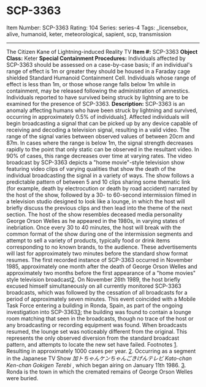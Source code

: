# SCP-3363
Item Number: SCP-3363
Rating: 104
Series: series-4
Tags: _licensebox, alive, humanoid, keter, meteorological, sapient, scp, transmission

---

The Citizen Kane of Lightning-induced Reality TV
**Item #:** SCP-3363
**Object Class:** Keter
**Special Containment Procedures:** Individuals affected by SCP-3363 should be assessed on a case-by-case basis; if an individual's range of effect is 1m or greater they should be housed in a Faraday cage shielded Standard Humanoid Containment Cell. Individuals whose range of effect is less than 1m, or those whose range falls below 1m while in containment, may be released following the administration of amnestics.
Individuals reported to have survived being struck by lightning are to be examined for the presence of SCP-3363.
**Description:** SCP-3363 is an anomaly affecting humans who have been struck by lightning and survived, occurring in approximately 0.5% of individuals[1](javascript:;). Affected individuals will begin broadcasting a signal that can be picked up by any device capable of receiving and decoding a television signal, resulting in a valid video. The range of the signal varies between observed values of between 20cm and 87m. In cases where the range is below 1m, the signal strength decreases rapidly to the point that only static can be observed in the resultant video. In 90% of cases, this range decreases over time at varying rates.
The video broadcast by SCP-3363 depicts a "home movie"-style television show featuring video clips of varying qualities that show the death of the individual broadcasting the signal in a variety of ways. The show follows a predictable pattern of between 5 and 10 clips sharing some thematic link (for example, death by electrocution or death by road accident) narrated by the host of the show, followed by a 30- to 60-second intermission filmed in a television studio designed to look like a lounge, in which the host will briefly discuss the previous clips and then lead into the theme of the next section.
The host of the show resembles deceased media personality George Orson Welles as he appeared in the 1980s, in varying states of inebriation. Once every 30 to 40 minutes, the host will break with the common format of the show during one of the intermission segments and attempt to sell a variety of products, typically food or drink items corresponding to no known brands, to the audience. These advertisements will last for approximately two minutes before the standard show format resumes.
The first recorded instance of SCP-3363 occurred in November 1985, approximately one month after the death of George Orson Welles and approximately two months before the first appearance of a "home movies" style television broadcast[2](javascript:;).
On November 26th 1989, the host briefly excused himself simultaneously on all currently monitored SCP-3363 broadcasts, which was followed by the cessation of all broadcasts for a period of approximately seven minutes. This event coincided with a Mobile Task Force entering a building in Ronda, Spain, as part of the ongoing investigation into SCP-3363[3](javascript:;); the building was found to contain a lounge room matching that seen in the broadcasts, though no trace of the host or any broadcasting or recording equipment was found. When broadcasts resumed, the lounge set was noticeably different from the original. This represents the only observed diversion from the standard broadcast pattern, and attempts to locate the new set have failed.
Footnotes
[1](javascript:;). Resulting in approximately 1000 cases per year.
[2](javascript:;). Occurring as a segment in the Japanese TV Show _加トちゃんケンちゃんごきげんテレビ Kato-chan Ken-chan Gokigen Terebi_ , which began airing on January 11th 1986.
[3](javascript:;). Ronda is the town in which the cremated remains of George Orson Welles were buried.